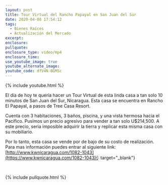 ```yaml
---
layout: post
title: Tour Virtual del Rancho Papayal en San Juan del Sur
date: 2020-04-08 17:54:12
tags:
  - Bienes Raíces
  - Actualización del Mercado
excerpt:
enclosure:
pullquote:
enclosure_type: video/mp4
enclosure_time:
use_youtube_image: true
youtube_alternate_image:
youtube_code: dfV4N-BGMSc
---
```


{% include youtube.html %}

El d&iacute;a de hoy te quer&iacute;a hacer un Tour Virtual de esta linda casa a tan solo 10 minutos de San Juan del Sur, Nicaragua. Esta casa se encuentra en Rancho El Papayal, a pasos de Tree Casa Resort.

Cuenta con 3 habitaciones, 3 ba&ntilde;os, piscina, y una vista hermosa hacia el Pacifico. Pusimos un precio agresivo para vender a tan solo U$214,500. A este precio, seria imposible adquirir la tierra y replicar esta misma casa con su mobiliario.

Por lo tanto, esta casa se vende por de bajo de su costo de realizaci&oacute;n. Para mas informaci&oacute;n puedes entrar al siguiente link: [http://www.kwnicaragua.com/1082-1043](https://www.kwnicaragua.com/1082-1043){: target="_blank"}

&nbsp;

{% include pullquote.html %}